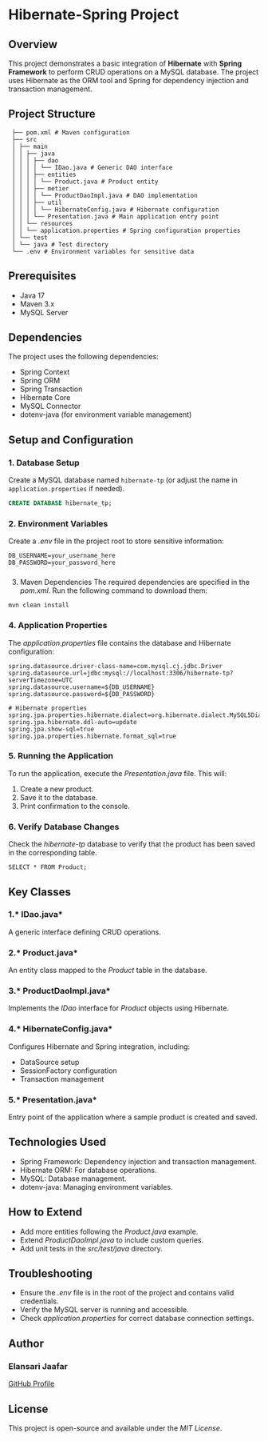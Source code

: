 # Hibernate-Spring Project

## Overview
This project demonstrates a basic integration of **Hibernate** with **Spring Framework** to perform CRUD operations on a MySQL database. The project uses Hibernate as the ORM tool and Spring for dependency injection and transaction management.

## Project Structure
```
 ├── pom.xml # Maven configuration
 ├── src
 │ ├── main
 │ │ ├── java
 │ │ │ ├── dao
 │ │ │ │ └── IDao.java # Generic DAO interface
 │ │ │ ├── entities
 │ │ │ │ └── Product.java # Product entity
 │ │ │ ├── metier
 │ │ │ │ └── ProductDaoImpl.java # DAO implementation
 │ │ │ ├── util
 │ │ │ │ └── HibernateConfig.java # Hibernate configuration
 │ │ │ └── Presentation.java # Main application entry point
 │ │ └── resources
 │ │ └── application.properties # Spring configuration properties
 │ └── test
 │ └── java # Test directory
 └── .env # Environment variables for sensitive data
```

## Prerequisites

- Java 17
- Maven 3.x
- MySQL Server

## Dependencies

The project uses the following dependencies:
- Spring Context
- Spring ORM
- Spring Transaction
- Hibernate Core
- MySQL Connector
- dotenv-java (for environment variable management)

## Setup and Configuration

### 1. Database Setup
Create a MySQL database named `hibernate-tp` (or adjust the name in `application.properties` if needed).

```sql
CREATE DATABASE hibernate_tp;
```
### 2. Environment Variables
Create a *.env* file in the project root to store sensitive information:
```
DB_USERNAME=your_username_here
DB_PASSWORD=your_password_here
```
### 
3. Maven Dependencies
The required dependencies are specified in the *pom.xml*. Run the following command to download them:
```
mvn clean install
```
### 4. Application Properties
The *application.properties* file contains the database and Hibernate configuration:
```
spring.datasource.driver-class-name=com.mysql.cj.jdbc.Driver
spring.datasource.url=jdbc:mysql://localhost:3306/hibernate-tp?serverTimezone=UTC
spring.datasource.username=${DB_USERNAME}
spring.datasource.password=${DB_PASSWORD}

# Hibernate properties
spring.jpa.properties.hibernate.dialect=org.hibernate.dialect.MySQL5Dialect
spring.jpa.hibernate.ddl-auto=update
spring.jpa.show-sql=true
spring.jpa.properties.hibernate.format_sql=true
```
### 5. Running the Application
To run the application, execute the *Presentation.java* file. This will:

  1. Create a new product.
  2. Save it to the database.
  3. Print confirmation to the console.
### 6. Verify Database Changes
Check the *hibernate-tp* database to verify that the product has been saved in the corresponding table.
```
SELECT * FROM Product;
```
## Key Classes
### 1.* IDao.java*
A generic interface defining CRUD operations.

### 2.* Product.java*
An entity class mapped to the *Product* table in the database.

### 3.* ProductDaoImpl.java*
Implements the *IDao* interface for *Product* objects using Hibernate.

### 4.* HibernateConfig.java*
Configures Hibernate and Spring integration, including:

  - DataSource setup
  - SessionFactory configuration
  - Transaction management
### 5.* Presentation.java*
Entry point of the application where a sample product is created and saved.

## Technologies Used
  - Spring Framework: Dependency injection and transaction management.
  - Hibernate ORM: For database operations.
  - MySQL: Database management.
  - dotenv-java: Managing environment variables.
## How to Extend
  - Add more entities following the *Product.java* example.
  - Extend *ProductDaoImpl.java* to include custom queries.
  - Add unit tests in the *src/test/java* directory.
## Troubleshooting
  - Ensure the *.env* file is in the root of the project and contains valid credentials.
  - Verify the MySQL server is running and accessible.
  - Check *application.properties* for correct database connection settings.
## Author
### Elansari Jaafar
[GitHub Profile](https://github.com/Elansari-Jaafar)
## License
This project is open-source and available under the *MIT License*.
